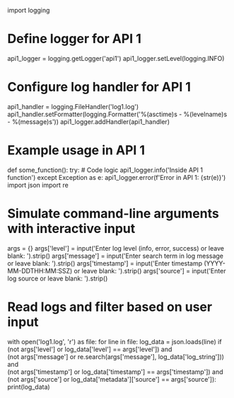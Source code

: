 import logging

# Define logger for API 1
api1_logger = logging.getLogger('api1')
api1_logger.setLevel(logging.INFO)

# Configure log handler for API 1
api1_handler = logging.FileHandler('log1.log')
api1_handler.setFormatter(logging.Formatter('%(asctime)s - %(levelname)s - %(message)s'))
api1_logger.addHandler(api1_handler)

# Example usage in API 1
def some_function():
    try:
        # Code logic
        api1_logger.info('Inside API 1 function')
    except Exception as e:
        api1_logger.error(f'Error in API 1: {str(e)}')
import json
import re

# Simulate command-line arguments with interactive input
args = {}
args['level'] = input('Enter log level (info, error, success) or leave blank: ').strip()
args['message'] = input('Enter search term in log message or leave blank: ').strip()
args['timestamp'] = input('Enter timestamp (YYYY-MM-DDTHH:MM:SSZ) or leave blank: ').strip()
args['source'] = input('Enter log source or leave blank: ').strip()

# Read logs and filter based on user input
with open('log1.log', 'r') as file:
    for line in file:
        log_data = json.loads(line)
        if (not args['level'] or log_data['level'] == args['level']) and \
           (not args['message'] or re.search(args['message'], log_data['log_string'])) and \
           (not args['timestamp'] or log_data['timestamp'] == args['timestamp']) and \
           (not args['source'] or log_data['metadata']['source'] == args['source']):
            print(log_data)
